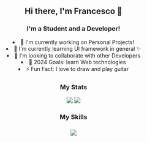 <div align="center">
    <h2>Hi there, I'm Francesco 👋</h2>
    <h3>I'm a Student and a Developer!</h3>
    <li>🔭 I'm currently working on Personal Projects!</li>
    <li>🌱 I'm currently learning UI framework in general ✨</li>
    <li>🤝 I'm looking to collaborate with other Developers</li>
    <li>🥅 2024 Goals: learn Web technologies</li>
    <li>⚡ Fun Fact: I love to draw and play guitar</li>
    <h3>My Stats</h3>
    <img src="https://github-readme-stats-sigma-five.vercel.app/api?username=saccofrancesco&show_icons=true&theme=onedark&hide_border=true">
    <img src="https://github-readme-streak-stats.herokuapp.com/?user=saccofrancesco&theme=onedark&hide_border=true">
    <h3>My Skills<h3>
    <img src="https://skillicons.dev/icons?i=py,c,vscode,git,github,md,selenium,bots,sqlite,latex,firebase,replit,stackoverflow,bootstrap&theme=light">
</div>
